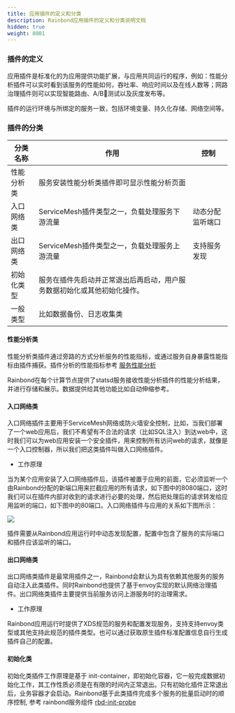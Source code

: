 ```yaml
---
title: 应用插件的定义和分类
description: Rainbond应用插件的定义和分类说明文档
hidden: true
weight: 8001
---
```

### 插件的定义

应用插件是标准化的为应用提供功能扩展，与应用共同运行的程序，例如：性能分析插件可以实时看到该服务的性能如何，吞吐率、响应时间以及在线人数等；网路治理插件则可以实现智能路由、A/B测试以及灰度发布等。

插件的运行环境与所绑定的服务一致，包括环境变量、持久化存储、网络空间等。

### 插件的分类

| 分类名称   | 作用                                                         | 控制             |
| ---------- | ------------------------------------------------------------ | ---------------- |
| 性能分析类 | 服务安装性能分析类插件即可显示性能分析页面                   |                  |
| 入口网络类 | ServiceMesh插件类型之一，负载处理服务下游流量                | 动态分配监听端口 |
| 出口网络类 | ServiceMesh插件类型之一，负载处理服务上游流量                | 支持服务发现     |
| 初始化类型 | 服务在插件先启动并正常退出后再启动，用户服务数据初始化或其他初始化操作。 |                  |
| 一般类型   | 比如数据备份、日志收集类                                     |                  |

#### 性能分析类

性能分析类插件通过旁路的方式分析服务的性能指标，或通过服务自身暴露性能指标由插件捕获。插件分析的性能指标参考 [服务性能分析](/user-manual/app-service-manage/service-monitor/#服务性能分析)

Rainbond在每个计算节点提供了statsd服务接收性能分析插件的性能分析结果，并进行存储和展示。数据提供给其他功能比如自动伸缩参考。

#### 入口网络类

入口网络插件主要用于ServiceMesh网络或防火墙安全控制，比如，当我们部署了一个web应用后，我们不希望有不合法的请求（比如SQL注入）到达web中，这时我们可以为web应用安装一个安全插件，用来控制所有访问web的请求，就像是一个入口控制器，所以我们把这类插件叫做入口网络插件。

* 工作原理

当为某个应用安装了入口网络插件后，该插件被置于应用的前面，它必须监听一个由Rainbond分配的新端口用来拦截应用的所有请求，如下图中的8080端口，这时我们可以在插件内部对收到的请求进行必要的处理，然后把处理后的请求转发给应用监听的端口，如下图中的80端口。入口网络插件与应用的关系如下图所示：

![](http://grstatic.oss-cn-shanghai.aliyuncs.com/images/other/net-ingress-plugin.png)

插件需要从Rainbond应用运行时中动态发现配置，配置中包含了服务的实际端口和插件应该监听的端口。

#### 出口网络类

出口网络类插件是最常用插件之一，Rainbond会默认为具有依赖其他服务的服务自动注入此类插件。同时Rainbond也提供了基于envoy实现的默认网络治理插件。出口网络类插件主要提供当前服务访问上游服务时的治理需求。

* 工作原理

Rainbond应用运行时提供了XDS规范的服务和配置发现服务，支持支持envoy类型或其他支持此规范的插件类型。也可以通过获取原生插件标准配置信息自行生成插件自己的配置。

#### 初始化类

初始化类插件工作原理是基于 init-container，即初始化容器，它一般完成数据初始化工作，其工作性质必须是在有限的时间内正常退出。只有初始化插件正常退出后，业务容器才会启动。Rainbond基于此类插件完成多个服务的批量启动时的顺序控制, 参考 rainbond服务组件 [rbd-init-probe](<https://github.com/goodrain/rainbond/tree/master/cmd/init-probe>)

